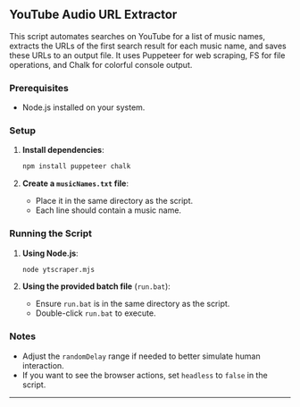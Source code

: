 ## YouTube Audio URL Extractor

This script automates searches on YouTube for a list of music names, extracts the URLs of the first search result for each music name, and saves these URLs to an output file. It uses Puppeteer for web scraping, FS for file operations, and Chalk for colorful console output.

### Prerequisites

- Node.js installed on your system.

### Setup

1. **Install dependencies**:
   ```bash
   npm install puppeteer chalk
   ```

2. **Create a `musicNames.txt` file**:
   - Place it in the same directory as the script.
   - Each line should contain a music name.

### Running the Script

1. **Using Node.js**:
   ```bash
   node ytscraper.mjs
   ```

2. **Using the provided batch file** (`run.bat`):
   - Ensure `run.bat` is in the same directory as the script.
   - Double-click `run.bat` to execute.

### Notes

- Adjust the `randomDelay` range if needed to better simulate human interaction.
- If you want to see the browser actions, set `headless` to `false` in the script.

---
